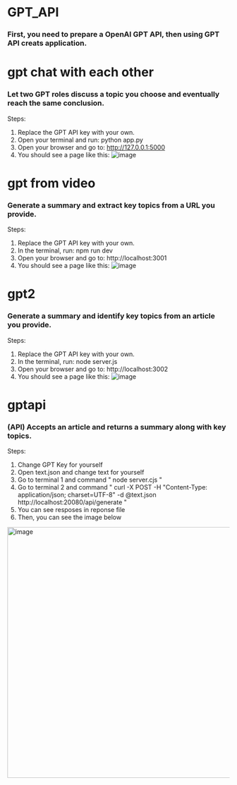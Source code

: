 # GPT_API
### First, you need to prepare a OpenAI GPT API, then using GPT API creats application.

# gpt chat with each other
### Let two GPT roles discuss a topic you choose and eventually reach the same conclusion.
Steps:
1. Replace the GPT API key with your own.
2. Open your terminal and run: python app.py
3. Open your browser and go to: http://127.0.0.1:5000
4. You should see a page like this:
![image](https://github.com/user-attachments/assets/9ffdb6dd-77a9-49ae-93e5-52fe0f861e73)

# gpt from video
### Generate a summary and extract key topics from a URL you provide.
Steps:
1. Replace the GPT API key with your own.
2. In the terminal, run: npm run dev
3. Open your browser and go to: http://localhost:3001
4. You should see a page like this:
![image](https://github.com/user-attachments/assets/1fcde996-a09f-4c31-b829-d48b8d4b77e6)


# gpt2
### Generate a summary and identify key topics from an article you provide.
Steps:
1. Replace the GPT API key with your own.
2. In the terminal, run: node server.js
3. Open your browser and go to: http://localhost:3002
4. You should see a page like this:
![image](https://github.com/user-attachments/assets/b5aa2390-7757-48e0-88ce-e52911ac1639)

# gptapi
### (API) Accepts an article and returns a summary along with key topics.
Steps:
1. Change GPT Key for yourself
2. Open text.json and change text for yourself
3. Go to terminal 1 and command " node server.cjs "
4. Go to terminal 2 and command " curl -X POST -H "Content-Type: application/json; charset=UTF-8" -d @text.json http://localhost:20080/api/generate "
5. You can see resposes in reponse file
6. Then, you can see the image below
<img width="569" alt="image" src="https://github.com/user-attachments/assets/4e392569-ce9a-408f-9af1-de178637c302">
